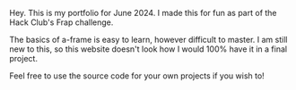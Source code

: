 Hey. This is my portfolio for June 2024. I made this for fun as part of the Hack Club's Frap challenge.

The basics of a-frame is easy to learn, however difficult to master. I am still new to this, so this website doesn't look how I would 100% have it in a final project. 

Feel free to use the source code for your own projects if you wish to!